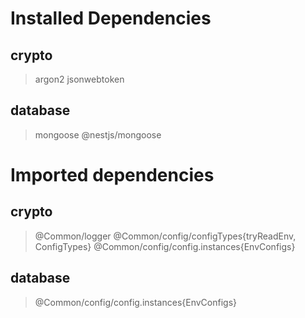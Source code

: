 
# Installed Dependencies

## crypto
>
> argon2 jsonwebtoken

## database
>
> mongoose @nestjs/mongoose

# Imported dependencies

## crypto
>
> @Common/logger @Common/config/configTypes{tryReadEnv, ConfigTypes}
> @Common/config/config.instances{EnvConfigs}
>
## database
>
> @Common/config/config.instances{EnvConfigs}
